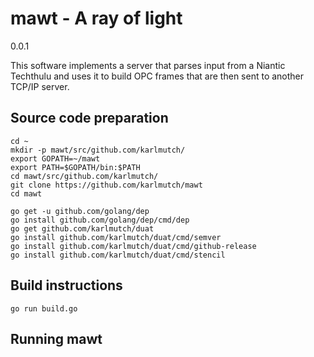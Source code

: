 # mawt - A ray of light

<repo-version>0.0.1</repo-version>

This software implements a server that parses input from a Niantic Techthulu and uses it to build OPC frames that are then sent to another TCP/IP server.

## Source code preparation

```shell
cd ~
mkdir -p mawt/src/github.com/karlmutch/
export GOPATH=~/mawt
export PATH=$GOPATH/bin:$PATH
cd mawt/src/github.com/karlmutch/
git clone https://github.com/karlmutch/mawt
cd mawt
```

```shell
go get -u github.com/golang/dep
go install github.com/golang/dep/cmd/dep
go get github.com/karlmutch/duat
go install github.com/karlmutch/duat/cmd/semver
go install github.com/karlmutch/duat/cmd/github-release
go install github.com/karlmutch/duat/cmd/stencil
```

## Build instructions

```shell
go run build.go
```

## Running mawt


